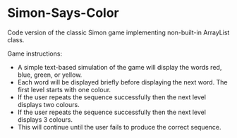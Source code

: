 # Simon-Says-Color
Code version of the classic Simon game implementing non-built-in ArrayList class. 

Game instructions: 
- A simple text-based simulation of the game will display the words red, blue, green, or yellow. 
- Each word will be displayed briefly before displaying the next word. The first level starts with one colour. 
- If the user repeats the sequence successfully then the next level displays two colours.
- If the user repeats the sequence successfully then the next level displays 3 colours. 
- This will continue until the user fails to produce the correct sequence. 
